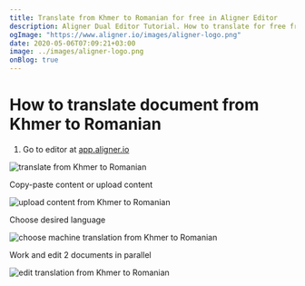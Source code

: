 ```yaml
---
title: Translate from Khmer to Romanian for free in Aligner Editor
description: Aligner Dual Editor Tutorial. How to translate for free from Khmer to Romanian. Aligner is multilingual document management platform. 
ogImage: "https://www.aligner.io/images/aligner-logo.png"
date: 2020-05-06T07:09:21+03:00
image: ../images/aligner-logo.png
onBlog: true
---
```


# How to translate document from Khmer to Romanian

1. Go to editor at [app.aligner.io](https://app.aligner.io "Aligner App web page")

![translate from Khmer to Romanian](../aligner-blank-editor.png "translate from Khmer to Romanian")

Copy-paste content or upload content

![upload content from Khmer to Romanian](../aligner-uploaded-document.png "upload content from Khmer to Romanian")

Choose desired language

![choose machine translation from Khmer to Romanian](../aligner-language-dropdown.png "choose machine translation from Khmer to Romanian")

Work and edit 2 documents in parallel

![edit translation from Khmer to Romanian](../aligner-double-sitded-editor.png "edit translation from Khmer to Romanian")

